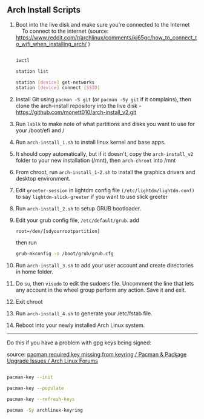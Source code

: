 ## Arch Install Scripts



1. Boot into the live disk and make sure you're connected to the Internet
       To connect to the internet (source: https://www.reddit.com/r/archlinux/comments/kj65gc/how_to_connect_to_wifi_when_installing_arch/ )
   
   ```bash
   
   iwctl
   
   station list
   
   station [device] get-networks
   station [device] connect [SSID]
   
   ```

2. Install Git using ``pacman -S git`` (or ``pacman -Sy git`` if it complains), then clone the arch-install repository into the live disk - https://github.com/monett010/arch-install_v2.git

3. Run ``lsblk`` to make note of what partitions and disks you want to use for your /boot/efi and / 

4. Run ``arch-install_1.sh`` to install linux kernel and base apps.

5. It should copy automatically, but if it doesn't, copy the ``arch-install_v2`` folder to your new installation (/mnt), then ``arch-chroot`` into /mnt 

6. From chroot, run ``arch-install_1-2.sh`` to install the graphics drivers and desktop environment.

7. Edit ``greeter-session`` in lightdm config file ``(/etc/lightdm/lightdm.conf)`` to say ``lightdm-slick-greeter`` if you want to use slick greeter

8. Run ``arch-install_2.sh`` to setup GRUB bootloader.

9. Edit your grub config file, ``/etc/default/grub``. add 
   
   ```plaintext
   root=/dev/[sdyourrootpartition]
   ```
   
   then run 
   
   ```bash
   grub-mkconfig -o /boot/grub/grub.cfg
   ```
   
   

10. Run ``arch-install_3.sh`` to add your user account and create directories in home folder. 

11. Do ``su``, then ``visudo`` to edit the sudoers file. Uncomment the line that lets any account in the wheel group perform any action. Save it and exit.

12. Exit chroot

13. Run ``arch-install_4.sh`` to generate your /etc/fstab file.

14. Reboot into your newly installed Arch Linux system.
    
    

---

Do this if you have a problem with gpg keys being signed:

source: [pacman required key missing from keyring / Pacman &amp; Package Upgrade Issues / Arch Linux Forums](https://bbs.archlinux.org/viewtopic.php?id=187746)

```bash

pacman-key --init

pacman-key --populate

pacman-key --refresh-keys

pacman -Sy archlinux-keyring

```
